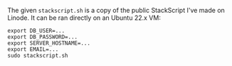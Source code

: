 The given `stackscript.sh` is a copy of the public StackScript I've made on Linode. It can be ran directly on an Ubuntu 22.x VM:

```
export DB_USER=...
export DB_PASSWORD=...
export SERVER_HOSTNAME=...
export EMAIL=...
sudo stackscript.sh
```

